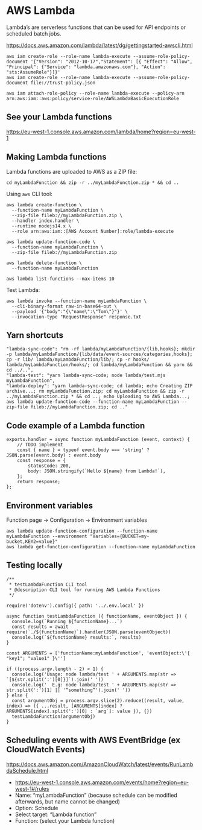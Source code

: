 # AWS Lambda

Lambda’s are serverless functions that can be used for API endpoints or scheduled batch jobs.

https://docs.aws.amazon.com/lambda/latest/dg/gettingstarted-awscli.html

    aws iam create-role --role-name lambda-execute --assume-role-policy-document '{"Version": "2012-10-17","Statement": [{ "Effect": "Allow", "Principal": {"Service": "lambda.amazonaws.com"}, "Action": "sts:AssumeRole"}]}'
    aws iam create-role --role-name lambda-execute --assume-role-policy-document file://trust-policy.json

    aws iam attach-role-policy --role-name lambda-execute --policy-arn arn:aws:iam::aws:policy/service-role/AWSLambdaBasicExecutionRole

## See your Lambda functions

https://eu-west-1.console.aws.amazon.com/lambda/home?region=eu-west-1

## Making Lambda functions

Lambda functions are uploaded to AWS as a ZIP file:

    cd myLambdaFunction && zip -r ../myLambdaFunction.zip * && cd ..

Using `aws` CLI tool:

    aws lambda create-function \
      --function-name myLambdaFunction \
      --zip-file fileb://myLambdaFunction.zip \
      --handler index.handler \
      --runtime nodejs14.x \
      --role arn:aws:iam::[AWS Account Number]:role/lambda-execute

    aws lambda update-function-code \
      --function-name myLambdaFunction \
      --zip-file fileb://myLambdaFunction.zip

    aws lambda delete-function \
      --function-name myLambdaFunction

    aws lambda list-functions --max-items 10

Test Lambda:

    aws lambda invoke --function-name myLambdaFunction \
      --cli-binary-format raw-in-base64-out \
      --payload '{"body":"{\"name\":\"Tom\"}"}' \
      --invocation-type "RequestResponse" response.txt

## Yarn shortcuts

    "lambda-sync-code": "rm -rf lambda/myLambdaFunction/{lib,hooks}; mkdir -p lambda/myLambdaFunction/{lib/data/event-sources/categories,hooks}; cp -r lib/ lambda/myLambdaFunction/lib/; cp -r hooks/ lambda/myLambdaFunction/hooks/; cd lambda/myLambdaFunction && yarn && cd ../..",
    "lambda-test": "yarn lambda-sync-code; node lambda/test.mjs myLambdaFunction",
    "lambda-deploy": "yarn lambda-sync-code; cd lambda; echo Creating ZIP archive...; rm myLambdaFunction.zip; cd myLambdaFunction && zip -r ../myLambdaFunction.zip * && cd ..; echo Uploading to AWS Lambda...; aws lambda update-function-code --function-name myLambdaFunction --zip-file fileb://myLambdaFunction.zip; cd .."


## Code example of a Lambda function

    exports.handler = async function myLambdaFunction (event, context) {
        // TODO implement
        const { name } = typeof event.body === 'string' ? JSON.parse(event.body) : event.body
        const response = {
            statusCode: 200,
            body: JSON.stringify(`Hello ${name} from Lambda!`),
        };
        return response;
    };


## Environment variables

Function page -> Configuration -> Environment variables

    aws lambda update-function-configuration --function-name myLambdaFunction --environment "Variables={BUCKET=my-bucket,KEY2=value}"
    aws lambda get-function-configuration --function-name myLambdaFunction


## Testing locally

    /**
     * testLambdaFunction CLI tool
     * @description CLI tool for running AWS Lambda Functions
     */

    require('dotenv').config({ path: '../.env.local' })

    async function testLambdaFunction ({ functionName, eventObject }) {
      console.log(`Running ${functionName}...`)
      const results = await require(`./${functionName}`).handler(JSON.parse(eventObject))
      console.log(`${functionName} results:`, results)
    }

    const ARGUMENTS = ['functionName:myLambdaFunction', 'eventObject:\'{ "key1"; "value1" }\'']

    if ((process.argv.length - 2) < 1) {
      console.log('Usage: node lambda/test ' + ARGUMENTS.map(str => `[${str.split(':')[0]}]`).join(' '))
      console.log('  E.g: node lambda/test ' + ARGUMENTS.map(str => str.split(':')[1] || '“something”').join(' '))
    } else {
      const argumentObj = process.argv.slice(2).reduce((result, value, index) => ({ ...result, [ARGUMENTS[index] ? ARGUMENTS[index].split(':')[0] : `arg`]: value }), {})
      testLambdaFunction(argumentObj)
    }


## Scheduling events with AWS EventBridge (ex CloudWatch Events)

https://docs.aws.amazon.com/AmazonCloudWatch/latest/events/RunLambdaSchedule.html

- https://eu-west-1.console.aws.amazon.com/events/home?region=eu-west-1#/rules
- Name: “myLambdaFunction” (because schedule can be modified afterwards, but name cannot be changed)
- Option: Schedule
- Select target: “Lambda function”
- Function: (select your Lambda function)
